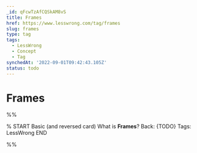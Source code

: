 ```yaml
---
_id: qFcwTzAfCQSkAM8vS
title: Frames
href: https://www.lesswrong.com/tag/frames
slug: frames
type: tag
tags:
  - LessWrong
  - Concept
  - Tag
synchedAt: '2022-09-01T09:42:43.105Z'
status: todo
---
```


# Frames


%%

% START
Basic (and reversed card)
What is **Frames**?
Back: {TODO}
Tags: LessWrong
END
<!--ID: 1663157003056-->


%%
	
